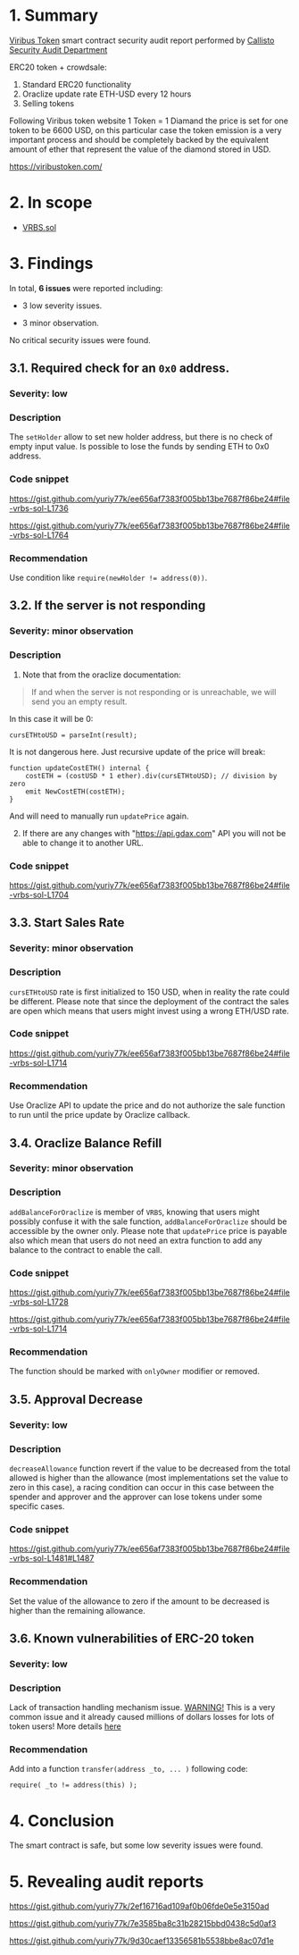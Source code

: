 # 1. Summary

[Viribus Token](https://etherscan.io/address/0x0e08b02d89ca66cf157c6658c02933ef0bc38cb6#code) smart contract security audit report performed by [Callisto Security Audit Department](https://github.com/EthereumCommonwealth/Auditing)

ERC20 token + crowdsale: 
1. Standard ERC20 functionality 
2. Oraclize update rate ETH-USD every 12 hours
3. Selling tokens

Following Viribus token website 1 Token = 1 Diamand the price is set for one token to be 6600 USD, on this particular case the token emission is a very important process and should be completely backed by the equivalent amount of ether that represent the value of the diamond stored in USD.

https://viribustoken.com/

# 2. In scope

- [VRBS.sol ](https://gist.github.com/yuriy77k/ee656af7383f005bb13be7687f86be24)

# 3. Findings

In total, **6 issues** were reported including:

- 3 low severity issues.

- 3 minor observation.

No critical security issues were found.

## 3.1. Required check for an `0x0` address.

### Severity: low

### Description

The `setHolder` allow to set new holder address, but there is no check of empty input value. Is possible to lose the funds by sending ETH to 0x0 address.

### Code snippet

https://gist.github.com/yuriy77k/ee656af7383f005bb13be7687f86be24#file-vrbs-sol-L1736

https://gist.github.com/yuriy77k/ee656af7383f005bb13be7687f86be24#file-vrbs-sol-L1764

### Recommendation

Use condition like `require(newHolder != address(0))`.

## 3.2. If the server is not responding

### Severity: minor observation

### Description

1. Note that from the oraclize documentation:
> If and when the server is not responding or is unreachable, we will send you an empty result.

In this case it will be 0:
```solidity
cursETHtoUSD = parseInt(result);
```
It is not dangerous here. Just recursive update of the price will break:
```solidity
function updateCostETH() internal {
    costETH = (costUSD * 1 ether).div(cursETHtoUSD); // division by zero
    emit NewCostETH(costETH);
}
```

And will need to manually run `updatePrice` again.

2. If there are any changes with "https://api.gdax.com" API you will not be able to change it to another URL.

### Code snippet

https://gist.github.com/yuriy77k/ee656af7383f005bb13be7687f86be24#file-vrbs-sol-L1704

## 3.3. Start Sales Rate

### Severity: minor observation

### Description

`cursETHtoUSD` rate is first initialized to 150 USD, when in reality the rate could be different. Please note that since the deployment of the contract the sales are open which means that users might invest using a wrong ETH/USD rate.

### Code snippet

https://gist.github.com/yuriy77k/ee656af7383f005bb13be7687f86be24#file-vrbs-sol-L1714

### Recommendation

Use Oraclize API to update the price and do not authorize the sale function to run until the price update by Oraclize callback.

## 3.4. Oraclize Balance Refill

### Severity: minor observation

### Description

`addBalanceForOraclize` is member of `VRBS`, knowing that users might possibly confuse it with the sale function, `addBalanceForOraclize` should be accessible by the owner only. Please note that `updatePrice` price is payable also which mean that users do not need an extra function to add any balance to the contract to enable the call.

### Code snippet

https://gist.github.com/yuriy77k/ee656af7383f005bb13be7687f86be24#file-vrbs-sol-L1728

https://gist.github.com/yuriy77k/ee656af7383f005bb13be7687f86be24#file-vrbs-sol-L1714

### Recommendation

The function should be marked with `onlyOwner` modifier or removed.

## 3.5. Approval Decrease

### Severity: low

### Description

`decreaseAllowance` function revert if the value to be decreased from the total allowed is higher than the allowance (most implementations set the value to zero in this case), a racing condition can occur in this case between the spender and approver and the approver can lose tokens under some specific cases.

### Code snippet

https://gist.github.com/yuriy77k/ee656af7383f005bb13be7687f86be24#file-vrbs-sol-L1481#L1487

### Recommendation

Set the value of the allowance to zero if the amount to be decreased is higher than the remaining allowance.

## 3.6. Known vulnerabilities of ERC-20 token

### Severity: low

### Description

Lack of transaction handling mechanism issue. [WARNING!](https://gist.github.com/Dexaran/ddb3e89fe64bf2e06ed15fbd5679bd20) This is a very common issue and it already caused millions of dollars losses for lots of token users! More details [here](https://docs.google.com/document/d/1Feh5sP6oQL1-1NHi-X1dbgT3ch2WdhbXRevDN681Jv4/edit)

### Recommendation

Add into a function `transfer(address _to, ... )` following code:
```solidity
require( _to != address(this) );
```

# 4. Conclusion

The smart contract is safe, but some low severity issues were found.

# 5. Revealing audit reports

https://gist.github.com/yuriy77k/2ef16716ad109af0b06fde0e5e3150ad

https://gist.github.com/yuriy77k/7e3585ba8c31b28215bbd0438c5d0af3

https://gist.github.com/yuriy77k/9d30caef13356581b5538bbe8ac07d1e
